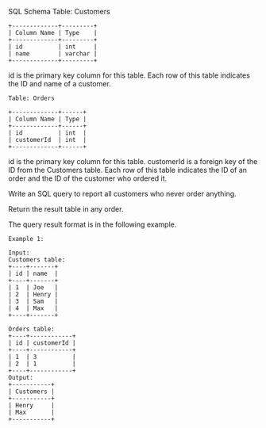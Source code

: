 SQL Schema
Table: Customers

```
+-------------+---------+
| Column Name | Type    |
+-------------+---------+
| id          | int     |
| name        | varchar |
+-------------+---------+
```

id is the primary key column for this table.
Each row of this table indicates the ID and name of a customer.

```
Table: Orders

+-------------+------+
| Column Name | Type |
+-------------+------+
| id          | int  |
| customerId  | int  |
+-------------+------+
```

id is the primary key column for this table.
customerId is a foreign key of the ID from the Customers table.
Each row of this table indicates the ID of an order and the ID of the customer who ordered it.

Write an SQL query to report all customers who never order anything.

Return the result table in any order.

The query result format is in the following example.

```
Example 1:

Input:
Customers table:
+----+-------+
| id | name  |
+----+-------+
| 1  | Joe   |
| 2  | Henry |
| 3  | Sam   |
| 4  | Max   |
+----+-------+

Orders table:
+----+------------+
| id | customerId |
+----+------------+
| 1  | 3          |
| 2  | 1          |
+----+------------+
Output:
+-----------+
| Customers |
+-----------+
| Henry     |
| Max       |
+-----------+
```